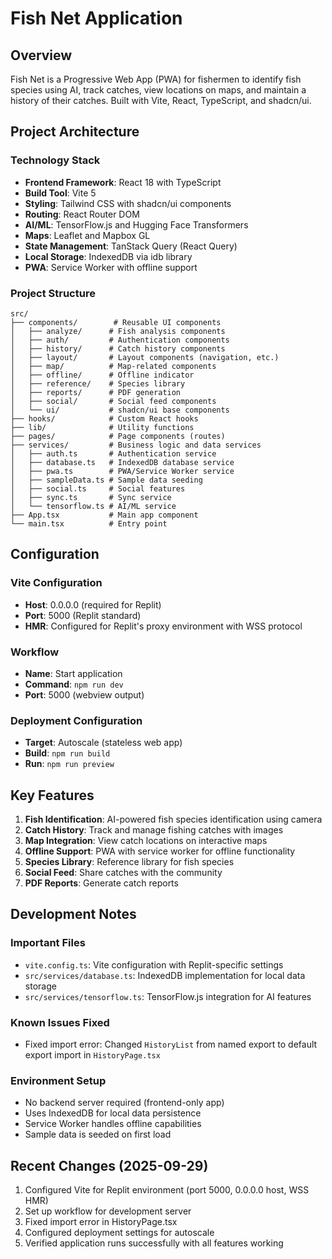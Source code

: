 # Fish Net Application

## Overview
Fish Net is a Progressive Web App (PWA) for fishermen to identify fish species using AI, track catches, view locations on maps, and maintain a history of their catches. Built with Vite, React, TypeScript, and shadcn/ui.

## Project Architecture

### Technology Stack
- **Frontend Framework**: React 18 with TypeScript
- **Build Tool**: Vite 5
- **Styling**: Tailwind CSS with shadcn/ui components
- **Routing**: React Router DOM
- **AI/ML**: TensorFlow.js and Hugging Face Transformers
- **Maps**: Leaflet and Mapbox GL
- **State Management**: TanStack Query (React Query)
- **Local Storage**: IndexedDB via idb library
- **PWA**: Service Worker with offline support

### Project Structure
```
src/
├── components/        # Reusable UI components
│   ├── analyze/      # Fish analysis components
│   ├── auth/         # Authentication components
│   ├── history/      # Catch history components
│   ├── layout/       # Layout components (navigation, etc.)
│   ├── map/          # Map-related components
│   ├── offline/      # Offline indicator
│   ├── reference/    # Species library
│   ├── reports/      # PDF generation
│   ├── social/       # Social feed components
│   └── ui/           # shadcn/ui base components
├── hooks/            # Custom React hooks
├── lib/              # Utility functions
├── pages/            # Page components (routes)
├── services/         # Business logic and data services
│   ├── auth.ts       # Authentication service
│   ├── database.ts   # IndexedDB database service
│   ├── pwa.ts        # PWA/Service Worker service
│   ├── sampleData.ts # Sample data seeding
│   ├── social.ts     # Social features
│   ├── sync.ts       # Sync service
│   └── tensorflow.ts # AI/ML service
├── App.tsx           # Main app component
└── main.tsx          # Entry point
```

## Configuration

### Vite Configuration
- **Host**: 0.0.0.0 (required for Replit)
- **Port**: 5000 (Replit standard)
- **HMR**: Configured for Replit's proxy environment with WSS protocol

### Workflow
- **Name**: Start application
- **Command**: `npm run dev`
- **Port**: 5000 (webview output)

### Deployment Configuration
- **Target**: Autoscale (stateless web app)
- **Build**: `npm run build`
- **Run**: `npm run preview`

## Key Features
1. **Fish Identification**: AI-powered fish species identification using camera
2. **Catch History**: Track and manage fishing catches with images
3. **Map Integration**: View catch locations on interactive maps
4. **Offline Support**: PWA with service worker for offline functionality
5. **Species Library**: Reference library for fish species
6. **Social Feed**: Share catches with the community
7. **PDF Reports**: Generate catch reports

## Development Notes

### Important Files
- `vite.config.ts`: Vite configuration with Replit-specific settings
- `src/services/database.ts`: IndexedDB implementation for local data storage
- `src/services/tensorflow.ts`: TensorFlow.js integration for AI features

### Known Issues Fixed
- Fixed import error: Changed `HistoryList` from named export to default export import in `HistoryPage.tsx`

### Environment Setup
- No backend server required (frontend-only app)
- Uses IndexedDB for local data persistence
- Service Worker handles offline capabilities
- Sample data is seeded on first load

## Recent Changes (2025-09-29)
1. Configured Vite for Replit environment (port 5000, 0.0.0.0 host, WSS HMR)
2. Set up workflow for development server
3. Fixed import error in HistoryPage.tsx
4. Configured deployment settings for autoscale
5. Verified application runs successfully with all features working
